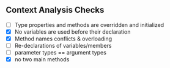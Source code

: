 ## Context Analysis Checks

- [ ] Type properties and methods are overridden and initialized
- [X] No variables are used before their declaration
- [X] Method names conflicts & overloading
- [ ] Re-declarations of variables/members
- [ ] parameter types == argument types
- [X] no two main methods
